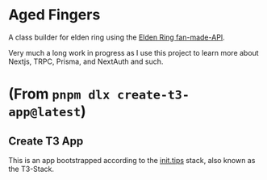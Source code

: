 # Aged Fingers
A class builder for elden ring using the [Elden Ring fan-made-API](eldenring.fanapis.com).

Very much a long work in progress as I use this project to learn more about Nextjs, TRPC, Prisma, and NextAuth and such.

# (From `pnpm dlx create-t3-app@latest`) 
## Create T3 App

This is an app bootstrapped according to the [init.tips](https://init.tips) stack, also known as the T3-Stack.

